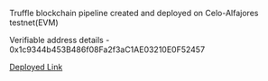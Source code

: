 Truffle blockchain pipeline created and deployed on Celo-Alfajores testnet(EVM) 

Verifiable address details - 0x1c9344b453B486f08Fa2f3aC1AE03210E0F52457

[Deployed Link](https://alfajores-blockscout.celo-testnet.org/address/0x1c9344b453B486f08Fa2f3aC1AE03210E0F52457/transactions)
